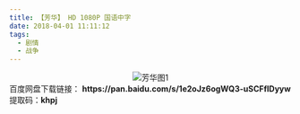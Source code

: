 ```yaml
---
title: 【芳华】 HD 1080P 国语中字
date: 2018-04-01 11:11:12
tags:
  - 剧情
  - 战争
---
```

<div align=center>
    <img src="/assets/images/a/fang-hua/1.jpg" alt="芳华图1">
</div>
<!-- more -->
百度网盘下载链接：
<b>https://pan.baidu.com/s/1e2oJz6ogWQ3-uSCFflDyyw</b>
提取码：<b>khpj</b>
